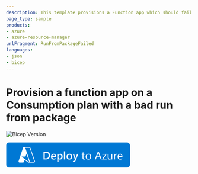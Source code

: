 ```yaml
---
description: This template provisions a Function app which should fail to intialize from a package.
page_type: sample
products:
- azure
- azure-resource-manager
urlFragment: RunFromPackageFailed
languages:
- json
- bicep
---
```

# Provision a function app on a Consumption plan with a bad run from package

![Bicep Version](https://azurequickstartsservice.blob.core.windows.net/badges/quickstarts/microsoft.web/function-app-create-dynamic/BicepVersion.svg)

[![Deploy To Azure](https://raw.githubusercontent.com/Azure/azure-quickstart-templates/master/1-CONTRIBUTION-GUIDE/images/deploytoazure.svg?sanitize=true)](https://portal.azure.com/#create/Microsoft.Template/uri/https%3A%2F%2Fraw.githubusercontent.com%2FAzure%2Fazure-quickstart-templates%2Fmaster%2Fquickstarts%2Fmicrosoft.web%2Ffunction-app-create-dynamic%2Fazuredeploy.json)
